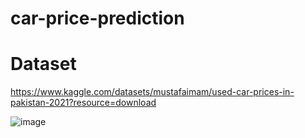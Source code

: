 # car-price-prediction

# Dataset 
https://www.kaggle.com/datasets/mustafaimam/used-car-prices-in-pakistan-2021?resource=download

![image](https://github.com/user-attachments/assets/f564175f-b1d0-4d02-abb6-e9a7e4cfc8d9)
